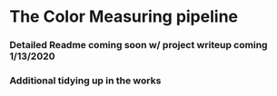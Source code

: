 # The Color Measuring pipeline

### Detailed Readme coming soon w/ project writeup coming 1/13/2020

### Additional tidying up in the works

